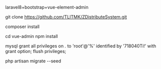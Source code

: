 laravel8+bootstrap+vue-element-admin



git clone https://github.com/TLITMK/ZDistributeSystem.git

composer install

cd vue-admin
npm install

mysql 
grant all privileges on *.* to 'root'@'%' identified by '718040Ti!' with grant option;
flush privileges;

php artisan migrate --seed